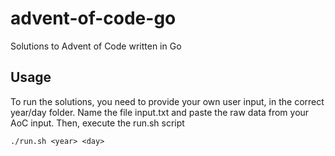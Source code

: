 # advent-of-code-go
Solutions to Advent of Code written in Go

## Usage
To run the solutions, you need to provide your own user input, in the correct year/day folder. Name the file input.txt and paste the raw data from your AoC input. Then, execute the run.sh script

`./run.sh <year> <day>`

